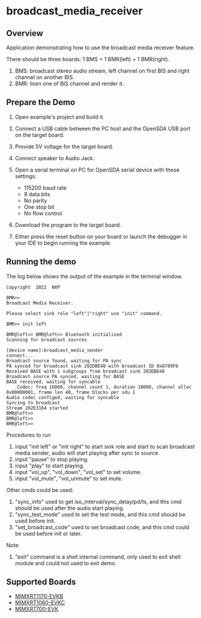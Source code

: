 # broadcast_media_receiver

## Overview
Application demonstrating how to use the broadcast media receiver feature.

There should be three boards: 1 BMS + 1 BMR(left) + 1 BMR(right).
1. BMS: broadcast stereo audio stream, left channel on first BIS and right channel on another BIS.
2. BMR: lisen one of BIS channel and render it.

## Prepare the Demo

1.  Open example's project and build it.

2.  Connect a USB cable between the PC host and the OpenSDA USB port on the target board.

3.  Provide 5V voltage for the target board.

4.  Connect speaker to Audio Jack.

5.  Open a serial terminal on PC for OpenSDA serial device with these settings:
    - 115200 baud rate
    - 8 data bits
    - No parity
    - One stop bit
    - No flow control

6.  Download the program to the target board.

7.  Either press the reset button on your board or launch the debugger in your IDE to begin running the example.

## Running the demo
The log below shows the output of the example in the terminal window.

~~~~~~~~~~~~~~~~~~~~~~~~~~~~~~~~~~~
Copyright  2022  NXP

BMR>> 
Broadcast Media Receiver.

Please select sink role "left"|"right" use "init" command.

BMR>> init left

BMR@left>> BMR@left>> Bluetooth initialized
Scanning for broadcast sources

[device name]:broadcast_media_sender
connect...
Broadcast source found, waiting for PA sync
PA synced for broadcast sink 202DBE48 with broadcast ID 0xD789F0
Received BASE with 1 subgroups from broadcast sink 202DBE48
Broadcast source PA synced, waiting for BASE
BASE received, waiting for syncable
	Codec: freq 16000, channel count 1, duration 10000, channel alloc 0x00000001, frame len 40, frame blocks per sdu 1
Audio codec configed, waiting for syncable
Syncing to broadcast
Stream 202E3164 started
BMR@left>> 
BMR@left>> 
BMR@left>> 
~~~~~~~~~~~~~~~~~~~~~~~~~~~~~~~~~~~

Procedures to run
1. input "init left" or "init right" to start sink role and start to scan broadcast media sender, audio will start playing after sync to source.
2. input "pause" to stop playing.
3. input "play" to start playing.
4. input "vol_up", "vol_down", "vol_set" to set volume.
5. input "vol_mute", "vol_unmute" to set mute.

Other cmds could be used:
1. "sync_info" used to get iso_interval/sync_delay/pd/ts, and this cmd should be used after the audio start playing.
2. "sync_test_mode" used to set the test mode, and this cmd should be used before init.
3. "set_broadcast_code" used to set broadcast code, and this cmd could be used before init or later.

Note:
1. "exit" command is a shell internal command, only used to exit shell module and could not used to exit demo.

## Supported Boards
- [MIMXRT1170-EVKB](../../_boards/evkbmimxrt1170/edgefast_bluetooth_examples/broadcast_media_receiver/example_board_readme.md)
- [MIMXRT1060-EVKC](../../_boards/evkcmimxrt1060/edgefast_bluetooth_examples/broadcast_media_receiver/example_board_readme.md)
- [MIMXRT700-EVK](../../_boards/mimxrt700evk/edgefast_bluetooth_examples/broadcast_media_receiver/example_board_readme.md)
